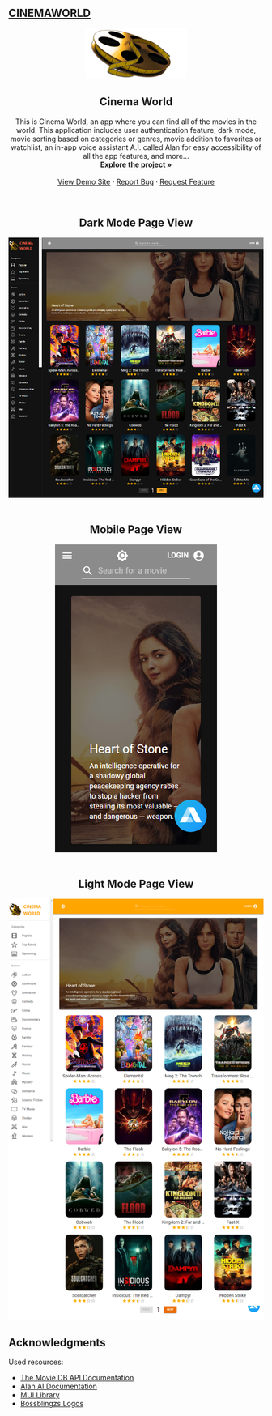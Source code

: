 ## [CINEMAWORLD](https://cinemaworldmovies.netlify.app/)

<div align="center">
  <a href="https://github.com/Erudite885/cinema-world">
    <img src='./src/assets/images/ultimateLogo.png' alt='test' width="200" height="100" />
  </a>

   <h2 align="center">Cinema World</h2>

  <p align="center">
    This is Cinema World, an app where you can find all of the movies in the world. This application includes user authentication feature, dark mode, movie sorting based on categories or genres, movie addition to favorites or watchlist, an in-app voice assistant A.I. called Alan for easy accessibility of all the app features, and more... 
    <br />
    <a href="https://github.com/Erudite885/cinema-world"><strong>Explore the project »</strong></a>
    <br />
    <br />
    <a href="https://cinemaworldmovies.netlify.app/">View Demo Site</a>
    ·
    <a href="https://github.com/Erudite885/cinema-world/issues">Report Bug</a>
    ·
    <a href="https://github.com/Erudite885/cinema-world/issues">Request Feature</a>
  </p>
<br />
  <div align="center">
  <h2 >Dark Mode Page View</h2>
  <img src='./src/assets/images/CinemaWorld-darkfull.png' alt='test'  />
  </div>
<br />
  <div align="center">
  <h2 >Mobile Page View</h2>
  <img src='./src/assets/images/CinemaWorld-mobile.png' alt='test'  />
  </div>
<br />
  <div align="center">
  <h2 >Light Mode Page View</h2>
  <img src='./src/assets/images/CinemaWorld-lightfull.png' alt='test'  />
  </div>
</div>

## Acknowledgments

Used resources:

* [The Movie DB API Documentation](https://developers.themoviedb.org/3/getting-started/introduction)
* [Alan AI Documentation](https://alan.app/docs/)
* [MUI Library](https://mui.com/)
* [Bossblingzs Logos](https://www.instagram.com/bossblingzs?igshid=ZDc4ODBmNjlmNQ==/)
